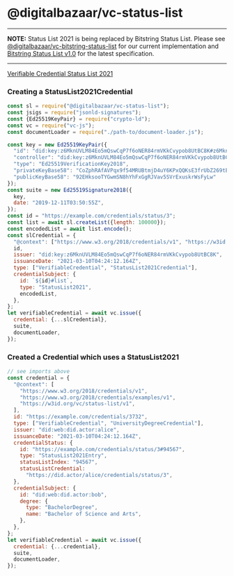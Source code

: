 # @digitalbazaar/vc-status-list

---
**NOTE:** Status List 2021 is being replaced by Bitstring Status List. Please see
[@digitalbazaar/vc-bitstring-status-list](https://github.com/digitalbazaar/vc-bitstring-status-list)
for our current implementation and
[Bitstring Status List v1.0](https://github.com/w3c/vc-bitstring-status-list)
for the latest specification.

---

[Verifiable Credential Status List 2021](https://github.com/w3c/vc-status-list-2021/)

### Creating a StatusList2021Credential

```js
const sl = require("@digitalbazaar/vc-status-list");
const jsigs = require("jsonld-signatures");
const {Ed25519KeyPair} = require("crypto-ld");
const vc = require("vc-js");
const documentLoader = require("./path-to/document-loader.js");

const key = new Ed25519KeyPair({
  "id": "did:key:z6MknUVLM84Eo5mQswCqP7f6oNER84rmVKkCvypob8UtBC8K#z6MknUVLM84Eo5mQswCqP7f6oNER84rmVKkCvypob8UtBC8K",
  "controller": "did:key:z6MknUVLM84Eo5mQswCqP7f6oNER84rmVKkCvypob8UtBC8K",
  "type": "Ed25519VerificationKey2018",
  "privateKeyBase58": "CoZphRAfAVPqx9f54MRUBtmjD4uY6KPxQQKsE3frUbZ269tBD4AdTQAVbXHHgpewh4BunoXK8dotcUJ6JXhZPsh",
  "publicKeyBase58": "92EHksooTYGwmSN8hYhFxGgRJVav5SVrExuskrWsFyLw"
});
const suite = new Ed25519Signature2018({
  key,
  date: "2019-12-11T03:50:55Z",
});
const id = "https://example.com/credentials/status/3";
const list = await sl.createList({length: 100000});
const encodedList = await list.encode();
const slCredential = {
  "@context": ["https://www.w3.org/2018/credentials/v1", "https://w3id.org/vc/status-list/v1"],
  id,
  issuer: "did:key:z6MknUVLM84Eo5mQswCqP7f6oNER84rmVKkCvypob8UtBC8K",
  issuanceDate: "2021-03-10T04:24:12.164Z",
  type: ["VerifiableCredential", "StatusList2021Credential"],
  credentialSubject: {
    id: `${id}#list`,
    type: "StatusList2021",
    encodedList,
  },
};
let verifiableCredential = await vc.issue({
  credential: {...slCredential},
  suite,
  documentLoader,
});
```

### Created a Credential which uses a StatusList2021

```js
// see imports above
const credential = {
  "@context": [
    "https://www.w3.org/2018/credentials/v1",
    "https://www.w3.org/2018/credentials/examples/v1",
    "https://w3id.org/vc/status-list/v1",
  ],
  id: "https://example.com/credentials/3732",
  type: ["VerifiableCredential", "UniversityDegreeCredential"],
  issuer: "did:web:did.actor:alice",
  issuanceDate: "2021-03-10T04:24:12.164Z",
  credentialStatus: {
    id: "https://example.com/credentials/status/3#94567",
    type: "StatusList2021Entry",
    statusListIndex: "94567",
    statusListCredential:
      "https://did.actor/alice/credentials/status/3",
  },
  credentialSubject: {
    id: "did:web:did.actor:bob",
    degree: {
      type: "BachelorDegree",
      name: "Bachelor of Science and Arts",
    },
  },
};
let verifiableCredential = await vc.issue({
  credential: {...credential},
  suite,
  documentLoader,
});
```
